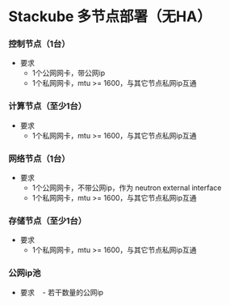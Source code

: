 # Stackube 多节点部署（无HA）

### 控制节点（1台）
- 要求
    - 1个公网网卡，带公网ip
    - 1个私网网卡，mtu >= 1600，与其它节点私网ip互通

### 计算节点（至少1台）
- 要求
    - 1个私网网卡，mtu >= 1600，与其它节点私网ip互通

### 网络节点（1台）
- 要求
    - 1个公网网卡，不带公网ip，作为 neutron external interface
    - 1个私网网卡，mtu >= 1600，与其它节点私网ip互通

### 存储节点（至少1台）
- 要求
    - 1个私网网卡，mtu >= 1600，与其它节点私网ip互通

### 公网ip池
- 要求
    - 若干数量的公网ip
